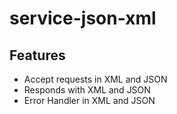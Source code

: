# service-json-xml

## Features
* Accept requests in XML and JSON
* Responds with XML and JSON
* Error Handler in XML and JSON


